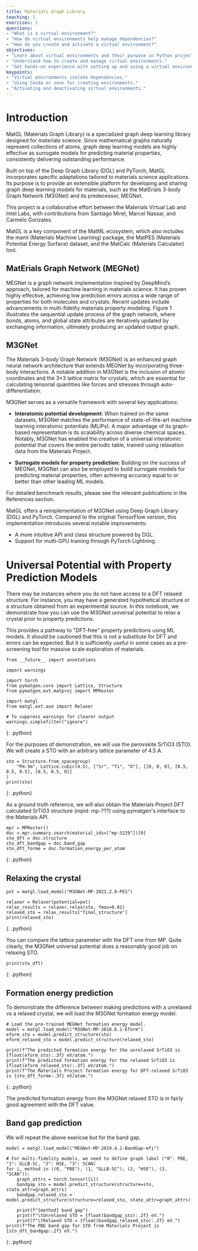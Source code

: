 ```yaml
---
title: Materials Graph Library
teaching: 1
exercises: 1
questions:
- "What is a virtual environment?"
- "How do virtual environments help manage dependencies?"
- "How do you create and activate a virtual environment?"
objectives:
- "Learn about virtual environments and their purpose in Python projects."
- "Understand how to create and manage virtual environments."
- "Get hands-on experience with setting up and using a virtual environment."
keypoints:
- "Virtual environments isolate dependencies."
- "Using Conda or venv for creating environments."
- "Activating and deactivating virtual environments."
---
```


# Introduction


MatGL (Materials Graph Library) is a specialized graph deep learning library designed for materials science. Since mathematical graphs naturally represent collections of atoms, graph deep learning models are highly effective as surrogate models for predicting material properties, consistently delivering outstanding performance.

Built on top of the Deep Graph Library (DGL) and PyTorch, MatGL incorporates specific adaptations tailored to materials science applications. Its purpose is to provide an extensible platform for developing and sharing graph deep learning models for materials, such as the MatErials 3-body Graph Network (M3GNet) and its predecessor, MEGNet.

This project is a collaborative effort between the Materials Virtual Lab and Intel Labs, with contributions from Santiago Miret, Marcel Nassar, and Carmelo Gonzales.

MatGL is a key component of the MatML ecosystem, which also includes the maml (Materials Machine Learning) package, the MatPES (Materials Potential Energy Surface) dataset, and the MatCalc (Materials Calculator) tool.

## MatErials Graph Network (MEGNet)

MEGNet is a graph network implementation inspired by DeepMind’s approach, tailored for machine learning in materials science. It has proven highly effective, achieving low prediction errors across a wide range of properties for both molecules and crystals. Recent updates include advancements in multi-fidelity materials property modeling. Figure 1 illustrates the sequential update process of the graph network, where bonds, atoms, and global state attributes are iteratively updated by exchanging information, ultimately producing an updated output graph.

## M3GNet

The Materials 3-body Graph Network (M3GNet) is an enhanced graph neural network architecture that extends MEGNet by incorporating three-body interactions. A notable addition in M3GNet is the inclusion of atomic coordinates and the 3×3 lattice matrix for crystals, which are essential for calculating tensorial quantities like forces and stresses through auto-differentiation. 

M3GNet serves as a versatile framework with several key applications:

- **Interatomic potential development:** When trained on the same datasets, M3GNet matches the performance of state-of-the-art machine learning interatomic potentials (MLIPs). A major advantage of its graph-based representation is its scalability across diverse chemical spaces. Notably, M3GNet has enabled the creation of a universal interatomic potential that covers the entire periodic table, trained using relaxation data from the Materials Project.
  
- **Surrogate models for property prediction:** Building on the success of MEGNet, M3GNet can also be employed to build surrogate models for predicting material properties, often achieving accuracy equal to or better than other leading ML models.

For detailed benchmark results, please see the relevant publications in the References section.

MatGL offers a reimplementation of M3GNet using Deep Graph Library (DGL) and PyTorch. Compared to the original TensorFlow version, this implementation introduces several notable improvements:

- A more intuitive API and class structure powered by DGL.
- Support for multi-GPU training through PyTorch Lightning.

# Universal Potential with Property Prediction Models

There may be instances where you do not have access to a DFT relaxed structure. For instance, you may have a generated hypothetical structure or a structure obtained from an experimental source. In this notebook, we demonstrate how you can use the M3GNet universal potential to relax a crystal prior to property predictions.

This provides a pathway to "DFT-free" property predictions using ML models. It should be cautioned that this is not a substitute for DFT and errors can be expected. But it is sufficiently useful in some cases as a pre-screening tool for massive scale exploration of materials.

~~~
from __future__ import annotations

import warnings

import torch
from pymatgen.core import Lattice, Structure
from pymatgen.ext.matproj import MPRester

import matgl
from matgl.ext.ase import Relaxer

# To suppress warnings for clearer output
warnings.simplefilter("ignore")
~~~
{: .python}

For the purposes of demonstration, we will use the perovskite SrTiO3 (STO). We will create a STO with an arbitrary lattice parameter of 4.5 A.

~~~
sto = Structure.from_spacegroup(
    "Pm-3m", Lattice.cubic(4.5), ["Sr", "Ti", "O"], [[0, 0, 0], [0.5, 0.5, 0.5], [0.5, 0.5, 0]]
)
print(sto)
~~~
{: .python}

As a ground truth reference, we will also obtain the Materials Project DFT calculated SrTiO3 structure (mpid: mp-???) using pymatgen's interface to the Materials API.

~~~
mpr = MPRester()
doc = mpr.summary.search(material_ids=["mp-5229"])[0]
sto_dft = doc.structure
sto_dft_bandgap = doc.band_gap
sto_dft_forme = doc.formation_energy_per_atom
~~~
{: .python}

## Relaxing the crystal

~~~
pot = matgl.load_model("M3GNet-MP-2021.2.8-PES")

relaxer = Relaxer(potential=pot)
relax_results = relaxer.relax(sto, fmax=0.01)
relaxed_sto = relax_results["final_structure"]
print(relaxed_sto)
~~~
{: .python}

You can compare the lattice parameter with the DFT one from MP. Quite clearly, the M3GNet universal potential does a reasonably good job on relaxing STO.

~~~
print(sto_dft)
~~~
{: .python}

## Formation energy prediction

To demonstrate the difference between making predictions with a unrelaxed vs a relaxed crystal, we will load the M3GNet formation energy model.

~~~
# Load the pre-trained MEGNet formation energy model.
model = matgl.load_model("M3GNet-MP-2018.6.1-Eform")
eform_sto = model.predict_structure(sto)
eform_relaxed_sto = model.predict_structure(relaxed_sto)

print(f"The predicted formation energy for the unrelaxed SrTiO3 is {float(eform_sto):.3f} eV/atom.")
print(f"The predicted formation energy for the relaxed SrTiO3 is {float(eform_relaxed_sto):.3f} eV/atom.")
print(f"The Materials Project formation energy for DFT-relaxed SrTiO3 is {sto_dft_forme:.3f} eV/atom.")
~~~
{: .python}

The predicted formation energy from the M3GNet relaxed STO is in fairly good agreement with the DFT value.

## Band gap prediction

We will repeat the above exericse but for the band gap.

~~~
model = matgl.load_model("MEGNet-MP-2019.4.1-BandGap-mfi")

# For multi-fidelity models, we need to define graph label ("0": PBE, "1": GLLB-SC, "2": HSE, "3": SCAN)
for i, method in ((0, "PBE"), (1, "GLLB-SC"), (2, "HSE"), (3, "SCAN")):
    graph_attrs = torch.tensor([i])
    bandgap_sto = model.predict_structure(structure=sto, state_attr=graph_attrs)
    bandgap_relaxed_sto = model.predict_structure(structure=relaxed_sto, state_attr=graph_attrs)

    print(f"{method} band gap")
    print(f"\tUnrelaxed STO = {float(bandgap_sto):.2f} eV.")
    print(f"\tRelaxed STO = {float(bandgap_relaxed_sto):.2f} eV.")
print(f"The PBE band gap for STO from Materials Project is {sto_dft_bandgap:.2f} eV.")

~~~
{: .python}
